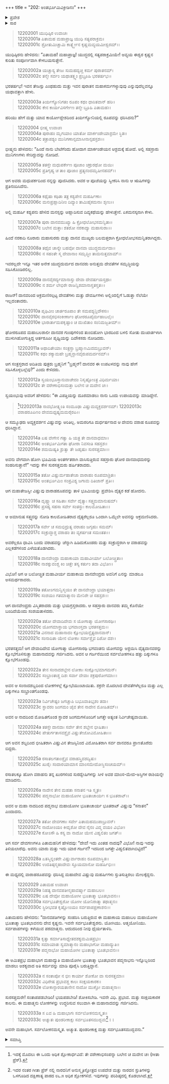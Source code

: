 +++
title = "202: ಅಂತರ್ಭೂಮಿವಿಕ್ರೀಡಿನಂ"
+++

<details><summary>ಪ್ರವೇಶ</summary>


।।   ಓಂ ಓಂ ನಮೋ ನಾರಾಯಣಾಯ।।   ಶ್ರೀ ವೇದವ್ಯಾಸಾಯ ನಮಃ ।।

ಶ್ರೀ ಕೃಷ್ಣದ್ವೈಪಾಯನ ವೇದವ್ಯಾಸ ವಿರಚಿತ  

**ಶ್ರೀ ಮಹಾಭಾರತ**

**ಶಾಂತಿ ಪರ್ವ**

**ಮೋಕ್ಷಧರ್ಮ ಪರ್ವ**

**ಅಧ್ಯಾಯ 202**


</details>

<details><summary>ಸಾರ</summary>

ಭಗವಾನ್ ವಿಷ್ಣುವು ವರಾಹ ರೂಪವನ್ನು ತಾಳಿ ದಾನವರನ್ನು ನಾಶಗೊಳಿಸಿ ದೇವತೆಗಳನ್ನು ರಕ್ಷಿಸುವುದು (1-33).


</details>

> 12202001 ಯುಧಿಷ್ಠಿರ ಉವಾಚ।  
12202001a ಪಿತಾಮಹ ಮಹಾಪ್ರಾಜ್ಞ ಯುಧಿ ಸತ್ಯಪರಾಕ್ರಮ।  
12202001c ಶ್ರೋತುಮಿಚ್ಚಾಮಿ ಕಾರ್ತ್ಸ್ನ್ಯೇನ ಕೃಷ್ಣಮವ್ಯಯಮೀಶ್ವರಮ್।।

ಯುಧಿಷ್ಠಿರನು ಹೇಳಿದನು: “ಪಿತಾಮಹ! ಮಹಾಪ್ರಾಜ್ಞ! ಯುದ್ಧದಲ್ಲಿ ಸತ್ಯಪರಾಕ್ರಮಿಯೇ! ಅವ್ಯಯ ಈಶ್ವರ ಕೃಷ್ಣನ ಕುರಿತು ಸಂಪೂರ್ಣವಾಗಿ ಕೇಳಬಯಸುತ್ತೇನೆ.

> 12202002a ಯಚ್ಚಾಸ್ಯ ತೇಜಃ ಸುಮಹದ್ಯಚ್ಚ ಕರ್ಮ ಪುರಾತನಮ್।  
12202002c ತನ್ಮೇ ಸರ್ವಂ ಯಥಾತತ್ತ್ವಂ ಪ್ರಬ್ರೂಹಿ ಭರತರ್ಷಭ।।

ಭರತರ್ಷಭ! ಇವನ ತೇಜಸ್ಸು ಎಂಥಹುದು ಮತ್ತು ಇವನ ಪುರಾತನ ಮಹಾಕರ್ಮಗಳ್ಯಾವುವು ಎನ್ನುವುದೆಲ್ಲವನ್ನೂ ಯಥಾವತ್ತಾಗಿ ಹೇಳು.

> 12202003a ತಿರ್ಯಗ್ಯೋನಿಗತಂ ರೂಪಂ ಕಥಂ ಧಾರಿತವಾನ್ ಹರಿಃ।  
12202003c ಕೇನ ಕಾರ್ಯವಿಸರ್ಗೇಣ ತನ್ಮೇ ಬ್ರೂಹಿ ಪಿತಾಮಹ।।

ಹರಿಯು ಹೇಗೆ ಮತ್ತು ಯಾವ ಕಾರ್ಯೋದ್ದೇಶದಿಂದ ತಿರ್ಯಗ್ಯೋನಿಯಲ್ಲಿ ರೂಪವನ್ನು ಧರಿಸಿದನು?”

> 12202004 ಭೀಷ್ಮ ಉವಾಚ।  
12202004a ಪುರಾಹಂ ಮೃಗಯಾಂ ಯಾತೋ ಮಾರ್ಕಂಡೇಯಾಶ್ರಮೇ ಸ್ಥಿತಃ।  
12202004c ತತ್ರಾಪಶ್ಯಂ ಮುನಿಗಣಾನ್ಸಮಾಸೀನಾನ್ಸಹಸ್ರಶಃ।।

ಭೀಷ್ಮನು ಹೇಳಿದನು: “ಹಿಂದೆ ನಾನು ಬೇಟೆಗೆಂದು ಹೋದಾಗ ಮಾರ್ಕಂಡೇಯನ ಆಶ್ರಮಕ್ಕೆ ಹೋದೆ. ಅಲ್ಲಿ ಸಹಸ್ರಾರು ಮುನಿಗಣಗಳು ಸೇರಿದ್ದುದನ್ನು ನೋಡಿದೆ.

> 12202005a ತತಸ್ತೇ ಮಧುಪರ್ಕೇಣ ಪೂಜಾಂ ಚಕ್ರುರಥೋ ಮಯಿ।  
12202005c ಪ್ರತಿಗೃಹ್ಯ ಚ ತಾಂ ಪೂಜಾಂ ಪ್ರತ್ಯನಂದಮೃಷೀನಹಮ್।।

ಆಗ ಅವರು ಮಧುಪರ್ಕದಿಂದ ನನ್ನನ್ನು ಪೂಜಿಸಿದರು. ಅವರ ಆ ಪೂಜೆಯನ್ನು ಸ್ವೀಕರಿಸಿ ನಾನು ಆ ಋಷಿಗಳನ್ನು ಪ್ರತಿನಂದಿಸಿದೆನು.

> 12202006a ಕಥೈಷಾ ಕಥಿತಾ ತತ್ರ ಕಶ್ಯಪೇನ ಮಹರ್ಷಿಣಾ।  
12202006c ಮನಃಪ್ರಹ್ಲಾದಿನೀಂ ದಿವ್ಯಾಂ ತಾಮಿಹೈಕಮನಾಃ ಶೃಣು।।

ಅಲ್ಲಿ ಮಹರ್ಷಿ ಕಶ್ಯಪನು ಹೇಳಿದ ಮನಸ್ಸನ್ನು ಆಹ್ಲಾದಿಸುವ ದಿವ್ಯಕಥೆಯನ್ನು ಹೇಳುತ್ತೇನೆ. ಏಕಮನಸ್ಕನಾಗಿ ಕೇಳು.

> 12202007a ಪುರಾ ದಾನವಮುಖ್ಯಾ ಹಿ ಕ್ರೋಧಲೋಭಸಮನ್ವಿತಾಃ।  
12202007c ಬಲೇನ ಮತ್ತಾಃ ಶತಶೋ ನರಕಾದ್ಯಾ ಮಹಾಸುರಾಃ।।

ಹಿಂದೆ ನರಕಾದಿ ನೂರಾರು ಮಹಾಸುರರು ಮತ್ತು ದಾನವ ಮುಖ್ಯರು ಬಲಮತ್ತರಾಗಿ ಕ್ರೋಧಲೋಭಸಮನ್ವಿತರಾಗಿದ್ದರು.

> 12202008a ತಥೈವ ಚಾನ್ಯೇ ಬಹವೋ ದಾನವಾ ಯುದ್ಧದುರ್ಮದಾಃ।  
12202008c ನ ಸಹಂತೇ ಸ್ಮ ದೇವಾನಾಂ ಸಮೃದ್ಧಿಂ ತಾಮನುತ್ತಮಾಮ್।।

ಇವರಲ್ಲದೇ ಇನ್ನೂ ಇತರ ಅನೇಕ ಯುದ್ಧದುರ್ಮದ ದಾನವರು ಅನುತ್ತಮ ದೇವತೆಗಳ ಸಮೃದ್ಧಿಯನ್ನು ಸಹಿಸಿಕೊಂಡಿರಲಿಲ್ಲ.

> 12202009a ದಾನವೈರರ್ದ್ಯಮಾನಾಸ್ತು ದೇವಾ ದೇವರ್ಷಯಸ್ತಥಾ।  
12202009c ನ ಶರ್ಮ ಲೇಭಿರೇ ರಾಜನ್ವಿಶಮಾನಾಸ್ತತಸ್ತತಃ।।

ರಾಜನ್! ದಾನವರಿಂದ ಆಕ್ರಮಣಿಸಲ್ಪಟ್ಟ ದೇವತೆಗಳು ಮತ್ತು ದೇವರ್ಷಿಗಳು ಅಲ್ಲಿಂದಲ್ಲಿಗೆ ಓಡುತ್ತಾ ನೆಲೆಯೇ ಇಲ್ಲದಂತಾದರು.

> 12202010a ಪೃಥಿವೀಂ ಚಾರ್ತರೂಪಾಂ ತೇ ಸಮಪಶ್ಯನ್ದಿವೌಕಸಃ।  
12202010c ದಾನವೈರಭಿಸಂಕೀರ್ಣಾಂ ಘೋರರೂಪೈರ್ಮಹಾಬಲೈಃ।  
12202010e ಭಾರಾರ್ತಾಮಪಕೃಷ್ಟಾಂ ಚ ದುಃಖಿತಾಂ ಸಂನಿಮಜ್ಜತೀಮ್।।

ಘೋರರೂಪದ ಮಹಾಬಲಶಾಲೀ ದಾನವರ ಗುಂಪುಗಳಿಂದ ತುಂಬಿಹೋಗಿ ಭಾರದಿಂದ ಬಳಲಿ ಸೋತು ದುಃಖಾರ್ತಳಾಗಿ ಮುಳುಗಿಹೋಗುತ್ತಿದ್ದ ಆರ್ತರೂಪೀ ಪೃಥ್ವಿಯನ್ನು ದಿವೌಕಸರು ನೋಡಿದರು.

> 12202011a ಅಥಾದಿತೇಯಾಃ ಸಂತ್ರಸ್ತಾ ಬ್ರಹ್ಮಾಣಮಿದಮಬ್ರುವನ್।  
12202011c ಕಥಂ ಶಕ್ಯಾಮಹೇ ಬ್ರಹ್ಮನ್ದಾನವೈರುಪಮರ್ದನಮ್।।

ಆಗ ಸಂತ್ರಸ್ತರಾದ ಅದಿತಿಯ ಪುತ್ರರು ಬ್ರಹ್ಮನಿಗೆ “ಬ್ರಹ್ಮನ್! ದಾನವರ ಈ ಉಪಟಳವನ್ನು ನಾವು ಹೇಗೆ ಸಹಿಸಿಕೊಳ್ಳಬಲ್ಲೆವು?” ಎಂದು ಕೇಳಿದರು.

> 12202012a ಸ್ವಯಂಭೂಸ್ತಾನುವಾಚೇದಂ ನಿಸೃಷ್ಟೋಽತ್ರ ವಿಧಿರ್ಮಯಾ।  
12202012c ತೇ ವರೇಣಾಭಿಸಂಮತ್ತಾ ಬಲೇನ ಚ ಮದೇನ ಚ।।

ಸ್ವಯಂಭುವು ಅವರಿಗೆ ಹೇಳಿದನು: “ಈ ವಿಪತ್ತಿಯನ್ನು ದೂರಮಾಡಲು ನಾನು ಒಂದು ಉಪಾಯವನ್ನು ಮಾಡಿದ್ದೇನೆ.

>[^1]12202013a ನಾವಭೋತ್ಸ್ಯಂತಿ ಸಂಮೂಢಾ ವಿಷ್ಣುಮವ್ಯಕ್ತದರ್ಶನಮ್।
12202013c ವರಾಹರೂಪಿಣಂ ದೇವಮಧೃಷ್ಯಮಮರೈರಪಿ।।

ಆ ಸಮ್ಮೂಢರು ಅವ್ಯಕ್ತದರ್ಶನ ವಿಷ್ಣುವನ್ನು ಅರಿತಿಲ್ಲ. ಅಮರರಿಗೂ ದುರ್ಧರ್ಷನಾದ ಆ ದೇವನು ವರಾಹ ರೂಪವನ್ನು ಧರಿಸಿದ್ದಾನೆ.

> 12202014a ಏಷ ವೇಗೇನ ಗತ್ವಾ ಹಿ ಯತ್ರ ತೇ ದಾನವಾಧಮಾಃ।  
12202014c ಅಂತರ್ಭೂಮಿಗತಾ ಘೋರಾ ನಿವಸಂತಿ ಸಹಸ್ರಶಃ।  
12202014e ಶಮಯಿಷ್ಯತಿ ಶ್ರುತ್ವಾ ತೇ ಜಹೃಷುಃ ಸುರಸತ್ತಮಾಃ।।

ಅವನು ವೇಗವಾಗಿ ಹೋಗಿ ಭೂಮಿಯ ಅಂತರ್ಗತರಾಗಿ ವಾಸಿಸುತ್ತಿರುವ ಸಹಸ್ರಾರು ಘೋರ ದಾನವಾಧಮರನ್ನು ಸಂಹರಿಸುತ್ತಾನೆ!” ಇದನ್ನು ಕೇಳಿ ಸುರಸತ್ತಮರು ಹರ್ಷಿತರಾದರು.

> 12202015a ತತೋ ವಿಷ್ಣುರ್ಮಹಾತೇಜಾ ವಾರಾಹಂ ರೂಪಮಾಶ್ರಿತಃ।  
12202015c ಅಂತರ್ಭೂಮಿಂ ಸಂಪ್ರವಿಶ್ಯ ಜಗಾಮ ದಿತಿಜಾನ್ ಪ್ರತಿ।।

ಆಗ ಮಹಾತೇಜಸ್ವೀ ವಿಷ್ಣುವು ವಾರಾಹರೂಪವನ್ನು ತಾಳಿ ಭೂಮಿಯನ್ನು ಪ್ರವೇಶಿಸಿ ದೈತ್ಯರ ಕಡೆ ಹೋದನು.

> 12202016a ದೃಷ್ಟ್ವಾ ಚ ಸಹಿತಾಃ ಸರ್ವೇ ದೈತ್ಯಾಃ ಸತ್ತ್ವಮಮಾನುಷಮ್।  
12202016c ಪ್ರಸಹ್ಯ ಸಹಸಾ ಸರ್ವೇ ಸಂತಸ್ಥುಃ ಕಾಲಮೋಹಿತಾಃ।।

ಆ ಅಮಾನುಷ ಸತ್ತ್ವವನ್ನು ನೋಡಿ ಕಾಲಮೋಹಿತರಾದ ದೈತ್ಯರೆಲ್ಲರೂ ಒಂದಾಗಿ ಒಮ್ಮೆಲೇ ಅವನನ್ನು ಆಕ್ರಮಣಿಸಿದರು.

> 12202017a ಸರ್ವೇ ಚ ಸಮಭಿದ್ರುತ್ಯ ವರಾಹಂ ಜಗೃಹುಃ ಸಮಮ್।  
12202017c ಸಂಕ್ರುದ್ಧಾಶ್ಚ ವರಾಹಂ ತಂ ವ್ಯಕರ್ಷಂತ ಸಮಂತತಃ।।

ಅವರೆಲ್ಲರೂ ಧಾವಿಸಿ ಬಂದು ವರಾಹವನ್ನು ಚೆನ್ನಾಗಿ ಹಿಡಿದುಕೊಂಡರು ಮತ್ತು ಸಂಕ್ರುದ್ಧರಾಗಿ ಆ ವರಾಹವನ್ನು ಎಲ್ಲಕಡೆಗಳಿಂದ ಎಳೆಯತೊಡಗಿದರು.

> 12202018a ದಾನವೇಂದ್ರಾ ಮಹಾಕಾಯಾ ಮಹಾವೀರ್ಯಾ ಬಲೋಚ್ಚ್ರಿತಾಃ।  
12202018c ನಾಶಕ್ನುವಂಶ್ಚ ಕಿಂ ಚಿತ್ತೇ ತಸ್ಯ ಕರ್ತುಂ ತದಾ ವಿಭೋ।।

ವಿಭೋ! ಆಗ ಆ ಬಲೋಚ್ಛ್ರಿತ ಮಹಾವೀರ್ಯ ಮಹಾಕಾಯ ದಾನವೇಂದ್ರರು ಅವನಿಗೆ ಏನನ್ನು ಮಾಡಲೂ ಅಸಮರ್ಥರಾದರು.

> 12202019a ತತೋಽಗಮನ್ವಿಸ್ಮಯಂ ತೇ ದಾನವೇಂದ್ರಾ ಭಯಾತ್ತದಾ।  
12202019c ಸಂಶಯಂ ಗತಮಾತ್ಮಾನಂ ಮೇನಿರೇ ಚ ಸಹಸ್ರಶಃ।।

ಆಗ ದಾನವೇಂದ್ರರು ವಿಸ್ಮಿತರಾದರು ಮತ್ತು ಭಯಗ್ರಸ್ತರಾದರು. ಆ ಸಹಸ್ರಾರು ದಾನವರು ತಮ್ಮ ಕೊನೆಯೇ ಬಂದಿದೆಯೆಂದು ಸಂಶಯತಾಳಿದರು.

> 12202020a ತತೋ ದೇವಾದಿದೇವಃ ಸ ಯೋಗಾತ್ಮಾ ಯೋಗಸಾರಥಿಃ।  
12202020c ಯೋಗಮಾಸ್ಥಾಯ ಭಗವಾಂಸ್ತದಾ ಭರತಸತ್ತಮ।।  
12202021a ವಿನನಾದ ಮಹಾನಾದಂ ಕ್ಷೋಭಯನ್ದೈತ್ಯದಾನವಾನ್।  
12202021c ಸಂನಾದಿತಾ ಯೇನ ಲೋಕಾಃ ಸರ್ವಾಶ್ಚೈವ ದಿಶೋ ದಶ।।

ಭರತಸತ್ತಮ! ಆಗ ದೇವಾದಿದೇವ ಯೋಗಾತ್ಮಾ ಯೋಗಸಾರಥಿ ಭಗವಂತನು ಯೋಗವನ್ನು ಆಶ್ರಯಿಸಿ ದೈತ್ಯದಾನವರನ್ನು ಕ್ಷೋಭೆಗೊಳಿಸುತ್ತಾ ಮಹಾನಾದವನ್ನು ಗರ್ಜಿಸಿದನು. ಅವನ ಆ ಗರ್ಜನೆಯಿಂದ ಸರ್ವಲೋಕಗಳೂ ಹತ್ತು ದಿಕ್ಕುಗಳೂ ಕ್ಷೋಭೆಗೊಂಡವು.

> 12202022a ತೇನ ಸಂನಾದಶಬ್ದೇನ ಲೋಕಾಃ ಸಂಕ್ಷೋಭಮಾಗಮನ್।  
12202022c ಸಂಭ್ರಾಂತಾಶ್ಚ ದಿಶಃ ಸರ್ವಾ ದೇವಾಃ ಶಕ್ರಪುರೋಗಮಾಃ।।

ಅವನ ಆ ಸಂನಾದಶಬ್ದದಿಂದ ಲೋಕಗಳಲ್ಲೆ ಕ್ಷೋಭೆಯುಂಟಾಯಿತು. ಶಕ್ರನೇ ಮೊದಲಾದ ದೇವತೆಗಳೆಲ್ಲರೂ ಮತ್ತು ಎಲ್ಲ ದಿಕ್ಕುಗಳೂ ಸಂಭ್ರಾಂತಗೊಂಡವು.

> 12202023a ನಿರ್ವಿಚೇಷ್ಟಂ ಜಗಚ್ಚಾಪಿ ಬಭೂವಾತಿಭೃಶಂ ತದಾ।  
12202023c ಸ್ಥಾವರಂ ಜಂಗಮಂ ಚೈವ ತೇನ ನಾದೇನ ಮೋಹಿತಮ್।।

ಅವನ ಆ ನಾದದಿಂದ ಮೋಹಿತಗೊಂಡ ಸ್ಥಾವರ ಜಂಗಮಗಳೊಂದಿಗೆ ಜಗತ್ತೇ ಅತ್ಯಂತ ನಿರ್ವಿಚೇಷ್ಟವಾಯಿತು.

> 12202024a ತತಸ್ತೇ ದಾನವಾಃ ಸರ್ವೇ ತೇನ ಶಬ್ದೇನ ಭೀಷಿತಾಃ।  
12202024c ಪೇತುರ್ಗತಾಸವಶ್ಚೈವ ವಿಷ್ಣುತೇಜೋವಿಮೋಹಿತಾಃ।।

ಆಗ ಅವನ ಶಬ್ದದಿಂದ ಭೀಷಿತರಾಗಿ ವಿಷ್ಣುವಿನ ತೇಜಸ್ಸಿನಿಂದ ವಿಮೋಹಿತರಾಗಿ ಸರ್ವ ದಾನವರೂ ಪ್ರಾಣತೊರೆದು ಬಿದ್ದರು.

> 12202025a ರಸಾತಲಗತಾಂಶ್ಚೈವ ವರಾಹಸ್ತ್ರಿದಶದ್ವಿಷಃ।  
12202025c ಖುರೈಃ ಸಂದಾರಯಾಮಾಸ ಮಾಂಸಮೇದೋಸ್ಥಿಸಂಚಯಮ್।।

ರಸಾತಲಕ್ಕೂ ಹೋಗಿ ವರಾಹನು ತನ್ನ ಖುರಗಳಿಂದ ಸುರದ್ವೇಷಿಗಳನ್ನು ಸೀಳಿ ಅವರ ಮಾಂಸ-ಮೇದ-ಅಸ್ತಿಗಳ ರಾಶಿಯನ್ನೇ ಮಾಡಿದನು.

> 12202026a ನಾದೇನ ತೇನ ಮಹತಾ ಸನಾತನ ಇತಿ ಸ್ಮೃತಃ।  
12202026c ಪದ್ಮನಾಭೋ ಮಹಾಯೋಗೀ ಭೂತಾಚಾರ್ಯಃ ಸ ಭೂತರಾಟ್।।

ಅವನ ಆ ಮಹಾ ನಾದದಿಂದ ಪದ್ಮನಾಭ ಮಹಾಯೋಗೀ ಭೂತಾಚಾರ್ಯ ಭೂತರಾಟ್ ವಿಷ್ಣುವು “ಸನಾತನ” ಎಂದಾದನು.

> 12202027a ತತೋ ದೇವಗಣಾಃ ಸರ್ವೇ ಪಿತಾಮಹಮುಪಾಬ್ರುವನ್।  
12202027c ನಾದೋಽಯಂ ಕೀದೃಶೋ ದೇವ ನೈನಂ ವಿದ್ಮ ವಯಂ ವಿಭೋ।  
12202027e ಕೋಽಸೌ ಹಿ ಕಸ್ಯ ವಾ ನಾದೋ ಯೇನ ವಿಹ್ವಲಿತಂ ಜಗತ್।।

ಆಗ ಸರ್ವ ದೇವಗಣಗಳೂ ಪಿತಾಮಹನಿಗೆ ಹೇಳಿದವು: “ದೇವ!
ಇದು ಎಂತಹ ನಾದವು? ವಿಭೋ! ನಾವು ಇದನ್ನು ತಿಳಿಯಲಾರೆವು. ಅವನು ಯಾರು ಮತ್ತು ಇದು ಯಾರ ಗರ್ಜನೆ? ಇದರಿಂದ ಜಗತ್ತೇ ವಿಹ್ವಲಿತವಾಗಿಬಿಟ್ಟಿದೆ!”

> 12202028a ಏತಸ್ಮಿನ್ನಂತರೇ ವಿಷ್ಣುರ್ವಾರಾಹಂ ರೂಪಮಾಸ್ಥಿತಃ।  
12202028c ಉದತಿಷ್ಠನ್ಮಹಾದೇವಃ ಸ್ತೂಯಮಾನೋ ಮಹರ್ಷಿಭಿಃ।।

ಈ ಮಧ್ಯದಲ್ಲಿ ವಾರಾಹರೂಪವನ್ನು ಧರಿಸಿದ್ದ ಮಹಾದೇವ ವಿಷ್ಣುವು ಮಹರ್ಷಿಗಳು ಸ್ತುತಿಸುತ್ತಿರಲು ಮೇಲಕ್ಕೆದ್ದನು.

> 12202029 ಪಿತಾಮಹ ಉವಾಚ।  
12202029a ನಿಹತ್ಯ ದಾನವಪತೀನ್ಮಹಾವರ್ಷ್ಮಾ ಮಹಾಬಲಃ।  
12202029c ಏಷ ದೇವೋ ಮಹಾಯೋಗೀ ಭೂತಾತ್ಮಾ ಭೂತಭಾವನಃ।।  
12202030a ಸರ್ವಭೂತೇಶ್ವರೋ ಯೋಗೀ ಯೋನಿರಾತ್ಮಾ ತಥಾತ್ಮನಃ।  
12202030c ಸ್ಥಿರೀಭವತ ಕೃಷ್ಣೋಽಯಂ ಸರ್ವಪಾಪಪ್ರಣಾಶನಃ।।

ಪಿತಾಮಹನು ಹೇಳಿದನು: “ದಾನವಪತಿಗಳನ್ನು ಸಂಹರಿಸಿ ಬರುತ್ತಿರುವ ಈ ಮಹಾಕಾಯ ಮಹಾಬಲ ಮಹಾಯೋಗೀ ಭೂತಾತ್ಮಾ ಭೂತಭಾವನನು ದೇವ ಕೃಷ್ಣನು. ಇವನೇ ಸರ್ವಭೂತೇಶ್ವರನು. ಯೋಗಿಯು. ಆತ್ಮಯೋನಿಯು. ಸರ್ವಪಾಪಗಳನ್ನು ಕಳೆಯುವ ಪರಮಾತ್ಮನು. ಆದುದರಿಂದ ನೀವು ಧೈರ್ಯತಾಳಿರಿ.

> 12202031a ಕೃತ್ವಾ ಕರ್ಮಾತಿಸಾಧ್ವೇತದಶಕ್ಯಮಮಿತಪ್ರಭಃ।  
12202031c ಸಮಾಯಾತಃ ಸ್ವಮಾತ್ಮಾನಂ ಮಹಾಭಾಗೋ ಮಹಾದ್ಯುತಿಃ।  
12202031e ಪದ್ಮನಾಭೋ ಮಹಾಯೋಗೀ ಭೂತಾತ್ಮಾ ಭೂತಭಾವನಃ।।

ಈ ಅಮಿತಪ್ರಭ ಮಹಾಭಾಗ ಮಹಾದ್ಯುತಿ ಮಹಾಯೋಗೀ ಭೂತಾತ್ಮಾ ಭೂತಭಾವನ ಪದ್ಮನಾಭನು ಇನ್ನೊಬ್ಬರಿಂದ ಮಾಡಲು ಅಶಕ್ಯವಾದ ಅತಿ ಕರ್ಮವನ್ನು ಮಾಡಿ ಪೂರೈಸಿ ಬರುತ್ತಿದ್ದಾನೆ.

> 12202032a ನ ಸಂತಾಪೋ ನ ಭೀಃ ಕಾರ್ಯಾ ಶೋಕೋ ವಾ ಸುರಸತ್ತಮಾಃ।  
12202032c ವಿಧಿರೇಷ ಪ್ರಭಾವಶ್ಚ ಕಾಲಃ ಸಂಕ್ಷಯಕಾರಕಃ।  
12202032e ಲೋಕಾನ್ಧಾರಯತಾನೇನ ನಾದೋ ಮುಕ್ತೋ ಮಹಾತ್ಮನಾ।।

ಸುರಸತ್ತಮರೇ! ಸಂತಾಪಪಡಬೇಡಿರಿ! ಭಯಪಡಬೇಡಿ! ಶೋಕಿಸಬೇಡಿ. ಇವನೇ ವಿಧಿ. ಪ್ರಭಾವ. ಮತ್ತು ಸಂಕ್ಷಯಕಾರಕ ಕಾಲನು. ಈ ಮಹಾತ್ಮನು ಲೋಕಗಳನ್ನು ಉದ್ಧರಿಸುವ ಸಲುವಾಗಿ ಈ ಮಹಾನಾದವನ್ನು ಗರ್ಜಿಸಿದನು.

> 12202033a ಸ ಏವ ಹಿ ಮಹಾಭಾಗಃ ಸರ್ವಲೋಕನಮಸ್ಕೃತಃ।  
12202033c ಅಚ್ಯುತಃ ಪುಂಡರೀಕಾಕ್ಷಃ ಸರ್ವಭೂತಸಮುದ್ಭವಃ[^2]।।

ಅವನೇ ಮಹಾಭಾಗ. ಸರ್ವಲೋಕನಮಸ್ಕೃತ. ಅಚ್ಯುತ. ಪುಂಡರೀಕಾಕ್ಷ ಮತ್ತು ಸರ್ವಭೂತಸಮುದ್ಭವನು.”


<details><summary>ಸಮಾಪ್ತಿ</summary>

ಇತಿ ಶ್ರೀಮಹಾಭಾರತೇ ಶಾಂತಿಪರ್ವಣಿ ಮೋಕ್ಷಧರ್ಮಪರ್ವಣಿ ಅಂತರ್ಭೂಮಿವಿಕ್ರೀಡಿನಂ ನಾಮ ದ್ವ್ಯಾಧಿಕದ್ವಿಶತತಮೋಽಧ್ಯಾಯಃ।।  
ಇದು ಶ್ರೀಮಹಾಭಾರತದಲ್ಲಿ ಶಾಂತಿಪರ್ವದಲ್ಲಿ ಮೋಕ್ಷಧರ್ಮಪರ್ವದಲ್ಲಿ ಅಂತರ್ಭೂಮಿವಿಕ್ರೀಡಿನ ಎನ್ನುವ ಇನ್ನೂರಾಎರಡನೇ ಅಧ್ಯಾಯವು.

</details>

[^1]: ಇದಕ್ಕೆ ಮೊದಲು ಈ ಒಂದು ಅಧಿಕ ಶ್ಲೋಕಾರ್ಧವಿದೆ: ತೇ ವರೇಣಾಭಿಸಂಪನ್ನಾ ಬಲೇನ ಚ ಮದೇನ ಚ।   (ಗೀತಾ ಪ್ರೆಸ್).

[^2]: ಇದರ ನಂತರ ಗೀತಾ ಪ್ರೆಸ್ ನಲ್ಲಿ ನಾರದನಿಗೆ ಅನುಸ್ಮೃತಿಸ್ತೋತ್ರದ ಉಪದೇಶ ಮತ್ತು ನಾರದನ ಸ್ತುತಿಗಳನ್ನು ಒಳಗೂಡಿದ  ದಕ್ಷಿಣಾತ್ಯ ಪಾಠದ ೮೬.೫ ಅಧಿಕ ಶ್ಲೋಕಗಳಿವೆ. ಇವುಗಳನ್ನು ಪರಿಶಿಷ್ಠದಲ್ಲಿ ಕೊಡಲಾಗಿದೆ.
